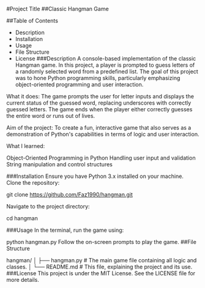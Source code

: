 #Project Title
##Classic Hangman Game

##Table of Contents
- Description
- Installation
- Usage
- File Structure
- License
###Description
A console-based implementation of the classic Hangman game. In this project, a player is prompted to guess letters of a randomly selected word from a predefined list. The goal of this project was to hone Python programming skills, particularly emphasizing object-oriented programming and user interaction.

What it does:
The game prompts the user for letter inputs and displays the current status of the guessed word, replacing underscores with correctly guessed letters. The game ends when the player either correctly guesses the entire word or runs out of lives.

Aim of the project:
To create a fun, interactive game that also serves as a demonstration of Python's capabilities in terms of logic and user interaction.

What I learned:

Object-Oriented Programming in Python
Handling user input and validation
String manipulation and control structures

###Installation
Ensure you have Python 3.x installed on your machine.
Clone the repository:

git clone https://github.com/Faz1990/hangman.git

Navigate to the project directory:

cd hangman

###Usage
In the terminal, run the game using:

python hangman.py
Follow the on-screen prompts to play the game.
##File Structure

hangman/
│
├── hangman.py   # The main game file containing all logic and classes.
│
└── README.md    # This file, explaining the project and its use.
###License
This project is under the MIT License. See the LICENSE file for more details.